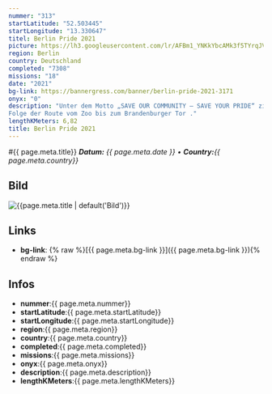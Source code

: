 ```yaml
---
nummer: "313"
startLatitude: "52.503445"
startLongitude: "13.330647"
titel: Berlin Pride 2021
picture: https://lh3.googleusercontent.com/lr/AFBm1_YNKkYbcAMk3f5TYrqJV53AuwkaBGZYl4z4p1kz4Qmv45jhrnnFyJgB5geQ7WfXKEcnTbwE8dLpLOfxhl3uWboFHkGltNeSD2Ydv0lg84nPDltiutpNFiRNP1yf9efNaoV6o0YOclWbnXcEBhBi1iwtKGqFShcPKMm1gnGLEnQrbvAFxLiw1qRzZGYpLD9KP-ecRHwAw4XlvPv-5CxXlNnmtE2NUO-F1idKNBr3Fda3oWvamDWDw5kDwOCc1d4925OD9O-bqnEAskT_GsStFf8n_HMwHvhEOq7kyMC_V2NrhwMvE12kaX4HqNScgsuX5Fev4z7m8YzgmNJH6MHlQbD2gk15MCvfdkZmubBlWuXrm056PzcAIaYdj8qsR8MESMQ0xxfbQ8OsF77eAj-V_YQmnrHfCOfMyl-GQMSnCsOb-iWQS3dCv0x_Tt028khJ148qGMtLgXk8i5tqCzJru43uE_L3rjOV7VBPvQ4ZpBg3gWzfZwI0hM9j7EQc7C788V5UZ0BwxeL-YuZMes_8HONBeTPscO18ABrrdzJ89gX8FTghge9obfHbZRngqX6FMGu034aWyBDoVEr54Z1OmK8KOGCJSYjpYAR3t7JxnjAG2Tpic_eXaYDxq_79OSV1ItPtV7hrLI3crjPrlO-mJIkOT9nmmM_k1GCoIcLocYf71aPJoaaztb_eZlRMWDN38vwXk_krcbv6VfK7ASJDOQH5eVxBKbrZDYMct63kjWKMXl55AmgMz4GDZb4l5Phj-ancoDWTuyA54rWtWksN76z7itQXOXTbsEW2RDUU_3pIfNrk-QBKdTT_vx4PgmzdmmtF-LTdryvZk7rEk1LnIXKaXo12J846W_Lk
region: Berlin
country: Deutschland
completed: "7308"
missions: "18"
date: "2021"
bg-link: https://bannergress.com/banner/berlin-pride-2021-3171
onyx: "0"
description: "Unter dem Motto „SAVE OUR COMMUNITY – SAVE YOUR PRIDE“ zieht der Berliner CSD zum 43. mal durch die Hauptstadt.
Folge der Route vom Zoo bis zum Brandenburger Tor ."
lengthKMeters: 6,82
title: Berlin Pride 2021
---
```


#{{ page.meta.title}}
_**Datum:** {{ page.meta.date }} • **Country:**{{ page.meta.country}}_

## Bild
![{{page.meta.title | default('Bild')}}]({{page.meta.picture}})

## Links
- **bg-link**: {% raw %}[{{ page.meta.bg-link }}]({{ page.meta.bg-link }}){% endraw %}

## Infos
- **nummer**:{{ page.meta.nummer}}
- **startLatitude**:{{ page.meta.startLatitude}}
- **startLongitude**:{{ page.meta.startLongitude}}
- **region**:{{ page.meta.region}}
- **country**:{{ page.meta.country}}
- **completed**:{{ page.meta.completed}}
- **missions**:{{ page.meta.missions}}
- **onyx**:{{ page.meta.onyx}}
- **description**:{{ page.meta.description}}
- **lengthKMeters**:{{ page.meta.lengthKMeters}}

